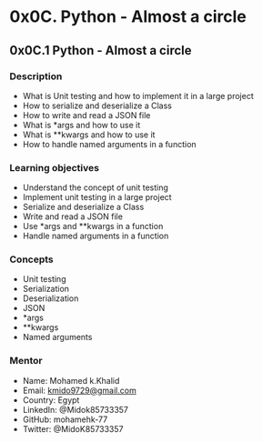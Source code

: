 # 0x0C. Python - Almost a circle
## 0x0C.1 Python - Almost a circle
### Description
- What is Unit testing and how to implement it in a large project
- How to serialize and deserialize a Class
- How to write and read a JSON file
- What is *args and how to use it
- What is **kwargs and how to use it
- How to handle named arguments in a function
### Learning objectives
- Understand the concept of unit testing
- Implement unit testing in a large project
- Serialize and deserialize a Class
- Write and read a JSON file
- Use *args and **kwargs in a function
- Handle named arguments in a function
### Concepts
- Unit testing
- Serialization
- Deserialization
- JSON
- *args
- **kwargs
- Named arguments
### Mentor
- Name: Mohamed k.Khalid
- Email: kmido9729@gmail.com
- Country: Egypt
- LinkedIn: @Midok85733357
- GitHub: mohamehk-77
- Twitter: @MidoK85733357

